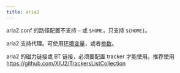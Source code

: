 ```yaml
---
title: aria2
---
```



aria2.conf 的路径配置不支持 `~` 或 `$HOME`，只支持 `${HOME}`。

aria2 支持代理。可使用[环境变量](https://aria2.github.io/manual/en/html/aria2c.html#environment)，或者[参数](https://aria2.github.io/manual/en/html/aria2c.html#cmdoption-https-proxy)。

aria2 的磁力链接或 BT 链接，必须要配置 tracker 才能使用。推荐使用 https://github.com/XIU2/TrackersListCollection
